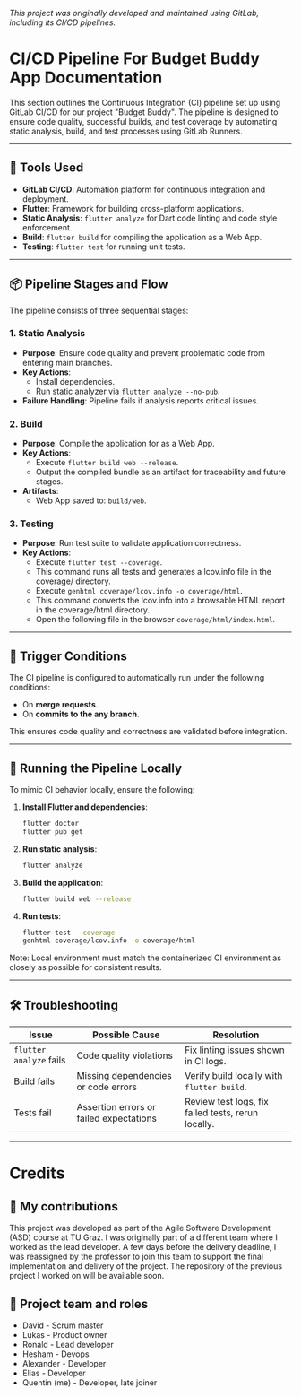 *This project was originally developed and maintained using GitLab, including its CI/CD pipelines.*

# CI/CD Pipeline For Budget Buddy App Documentation
This section outlines the Continuous Integration (CI) pipeline set up using GitLab CI/CD for our project "Budget Buddy". The pipeline is designed to ensure code quality, successful builds, and test coverage by automating static analysis, build, and test processes using GitLab Runners.

---

## 🔧 Tools Used

- **GitLab CI/CD**: Automation platform for continuous integration and deployment.
- **Flutter**: Framework for building cross-platform applications.
- **Static Analysis**: `flutter analyze` for Dart code linting and code style enforcement.
- **Build**: `flutter build` for compiling the application as a Web App.
- **Testing**: `flutter test` for running unit tests.

---

## 📦 Pipeline Stages and Flow

The pipeline consists of three sequential stages:

### 1. **Static Analysis**
- **Purpose**: Ensure code quality and prevent problematic code from entering main branches.
- **Key Actions**:
  - Install dependencies.
  - Run static analyzer via `flutter analyze --no-pub`.
- **Failure Handling**: Pipeline fails if analysis reports critical issues.

### 2. **Build**
- **Purpose**: Compile the application for as a Web App.
- **Key Actions**:
  - Execute `flutter build web --release`.
  - Output the compiled bundle as an artifact for traceability and future stages.
- **Artifacts**:
  - Web App saved to: `build/web`.

### 3. **Testing**
- **Purpose**: Run test suite to validate application correctness.
- **Key Actions**:
  - Execute `flutter test --coverage`.
  - This command runs all tests and generates a lcov.info file in the coverage/ directory.
  - Execute `genhtml coverage/lcov.info -o coverage/html`.
  - This command converts the lcov.info into a browsable HTML report in the coverage/html directory.
  - Open the following file in the browser `coverage/html/index.html`.




---

## 🚀 Trigger Conditions

The CI pipeline is configured to automatically run under the following conditions:

- On **merge requests**.
- On **commits to the any branch**.

This ensures code quality and correctness are validated before integration.

---

## 🧪 Running the Pipeline Locally

To mimic CI behavior locally, ensure the following:

1. **Install Flutter and dependencies**:
   ```bash
   flutter doctor
   flutter pub get
   ```

2. **Run static analysis**:
   ```bash
   flutter analyze
   ```

3. **Build the application**:
   ```bash
   flutter build web --release
   ```

4. **Run tests**:
   ```bash
   flutter test --coverage
   genhtml coverage/lcov.info -o coverage/html
   ```

Note: Local environment must match the containerized CI environment as closely as possible for consistent results.

---

## 🛠️ Troubleshooting

| Issue                      | Possible Cause                    | Resolution                                     |
|---------------------------|------------------------------------|------------------------------------------------|
| `flutter analyze` fails   | Code quality violations            | Fix linting issues shown in CI logs.           |
| Build fails               | Missing dependencies or code errors | Verify build locally with `flutter build`.     |
| Tests fail                | Assertion errors or failed expectations | Review test logs, fix failed tests, rerun locally. |


---

# Credits

## 🧩 My contributions

This project was developed as part of the Agile Software Development (ASD) course at TU Graz. I was originally part of a different team where I worked as the lead developer. A few days before the delivery deadline, I was reassigned by the professor to join this team to support the final implementation and delivery of the project. The repository of the previous project I worked on will be available soon.

## 👥 Project team and roles
- David - Scrum master
- Lukas - Product owner
- Ronald - Lead developer
- Hesham - Devops
- Alexander - Developer
- Elias - Developer
- Quentin (me) - Developer, late joiner
